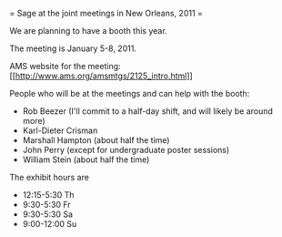 = Sage at the joint meetings in New Orleans, 2011 =

We are planning to have a booth this year.  

The meeting is January 5-8, 2011.

AMS website for the meeting: [[http://www.ams.org/amsmtgs/2125_intro.html]]

People who will be at the meetings and can help with the booth:

 * Rob Beezer  (I'll commit to a half-day shift, and will likely be around more)
 * Karl-Dieter Crisman
 * Marshall Hampton (about half the time)
 * John Perry (except for undergraduate poster sessions)
 * William Stein (about half the time)

The exhibit hours are

 * 12:15-5:30 Th
 * 9:30-5:30 Fr 
 * 9:30-5:30 Sa 
 * 9:00-12:00 Su
